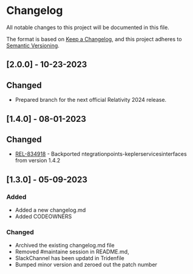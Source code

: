 # Changelog

All notable changes to this project will be documented in this file.

The format is based on [Keep a Changelog](https://keepachangelog.com/en/1.0.0/),
and this project adheres to [Semantic Versioning](https://semver.org/spec/v2.0.0.html).

## [2.0.0]  - 10-23-2023

## Changed
- Prepared branch for the next official Relativity 2024 release.

## [1.4.0]  - 08-01-2023

## Changed
- [REL-834918](https://jira.kcura.com/browse/REL-834918) -  Backported ntegrationpoints-keplerservicesinterfaces from version 1.4.2

## [1.3.0]  - 05-09-2023

### Added

- Added a new changelog.md
- Added CODEOWNERS

### Changed

- Archived the existing changelog.md file
- Removed #maintaine session in README.md, 
- SlackChannel has been updatd in Tridenfile
- Bumped minor version and zeroed out the patch number